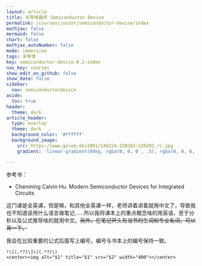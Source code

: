 ```yaml
---
layout: article
title: 半导体器件 Semiconductor Device
permalink: /courses/junior/semiconductor-device/index
mathjax: false
mermaid: false
chart: false
mathjax_autoNumber: false
mode: immersive
tags: 半导体
key: semiconductor-device-0.1-index
nav_key: courses
show_edit_on_github: false
show_date: false
sidebar:
  nav: semiconductordevice
aside:
  toc: true
header:
  theme: dark
article_header:
  type: overlay
  theme: dark
  background_color: '#ffffff'
  background_image:
    src: https://www.golem.de/2001/146224-220283-220282_rc.jpg
    gradient: 'linear-gradient(0deg, rgba(0, 0, 0 , .5), rgba(0, 0, 0, .5))'

---
```


<!--more-->



参考书：

* Chenming Calvin Hu. Modern Semiconductor Devices for Integrated Circuits



这门课是全英课，但是嘛，和其他全英课一样，老师讲着讲着就用中文了，导致我也不知道该用什么语言做笔记……所以我将课本上的重点概念啥的用英语，至于分析以及公式推导啥的就用中文。~~另外，在笔记开头有当节的生词和专业名词，可以背一下。~~

我会在比较重要的公式后面写上编号，编号与书本上的编号保持一致。

```
!\[(.*?)\]\((.*?)\)
<center><img alt="$1" title="$1" src="$2" width="400"></center>
```